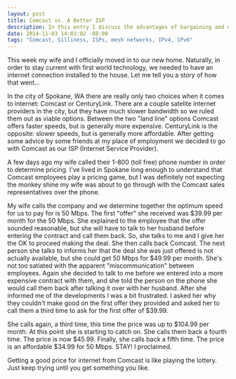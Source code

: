 ```yaml
---
layout: post
title: Comcast vs. A Better ISP
description: In this entry I discuss the advantages of bargaining and mesh networks.
date: 2014-11-03 14:03:02 -08:00
tags: "Comcast, Silliness, ISPs, mesh networks, IPv4, IPv6"
---
```


This week my wife and I officially moved in to our new home. Naturally, in order to stay current with first world technology, we needed to have an internet connection installed to the house. Let me tell you a story of how that went...

In the city of Spokane, WA there are really only two choices when it comes to internet: Comcast or CenturyLink. There are a  couple satelite internet providers in the city, but they have much slower bandwidth so we ruled them out as viable options. Between the two "land line" options Comcast offers faster speeds, but is generally more expensive. CenturyLink is the opposite: slower speeds, but is generally more affordable. After getting some advice by some friends at my place of employment we decided to go with Comcast as our ISP (Internet Service Provider).

A few days ago my wife called their 1-800 (toll free) phone number in order to determine pricing. I've lived in Spokane long enough to understand that Comcast employees play a pricing game, but I was definitely not expecting the monkey shine my wife was about to go through with the Comcast sales representatives over the phone.

My wife calls the company and we determine together the optimum speed for us to pay for is 50 Mbps. The first "offer" she received was $39.99 per month for the 50 Mbps. She explained to the employee that the offer sounded reasonable, but she will have to talk to her husband before entering the contract and call them back. So, she talks to me and I give her the OK to proceed making the deal. She then calls back Comcast. The next person she talks to informs her that the deal she was just offered is not actually available, but she could get 50 Mbps for $49.99 per month. She's not too satiated with the apparent "miscommunication" between employees. Again she decided to talk to me before we entered into a more expensive contract with them, and she told the person on the phone she would call them back after talking it over with her husband. After she informed me of the developments I was a bit frustrated. I asked her why they couldn't make good on the first offer they provided and asked her to call them a third time to ask for the first offer of $39.99.

She calls again, a third time, this time the price was up to $104.99 per month. At this point she is starting to catch on. She calls them back a fourth time. The price is now $45.99. Finally, she calls back a fifth time. The price is an affordable $34.99 for 50 Mbps. STAY! I proclaimed.

Getting a good price for internet from Comcast is like playing the lottery. Just keep trying until you get something you like.